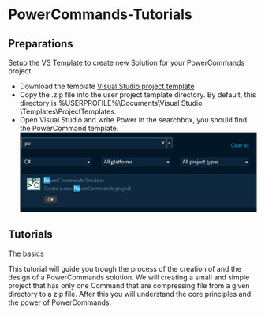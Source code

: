 # PowerCommands-Tutorials

## Preparations
Setup the VS Template to create new Solution for your PowerCommands project.
- Download the template [Visual Studio project template](https://github.com/PowerCommands/PowerCommands2022/tree/main/Templates/Artifact)
- Copy the .zip file into the user project template directory. By default, this directory is %USERPROFILE%\Documents\Visual Studio \Templates\ProjectTemplates.
- Open Visual Studio and write Power in the searchbox, you should find the PowerCommand template.
![Alt text](Tutorials/images/vs_new_solution.png?raw=true "New solution")

## Tutorials
[The basics](/Tutorials/the-basics.md)

This tutorial will guide you trough the process of the creation of and the design of a PowerCommands solution. We will creating a small and simple project that has only one Command that are compressing file from a given directory to a zip file. After this you will understand the core principles and the power of PowerCommands.
